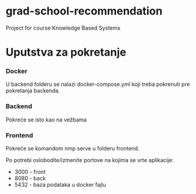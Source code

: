 # grad-school-recommendation
Project for course Knowledge Based Systems

# Uputstva za pokretanje

### Docker
U backend folderu se nalazi docker-compose.yml koji treba pokrenuti pre pokretanja backenda.
### Backend
Pokreće se isto kao na vežbama
### Frontend
Pokreće se komandom nmp serve u folderu frontend.

Po potrebi oslobodite/izmenite portove na kojima se vrte aplikacije:
- 3000 - front
- 8080 - back
- 5432 - baza podataka u docker fajlu
